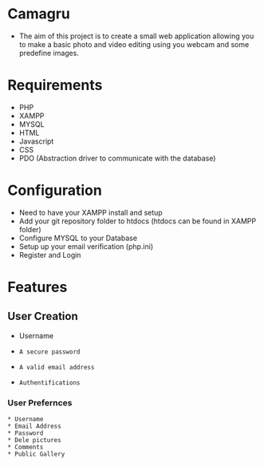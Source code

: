 # Camagru

* The aim of this project is to create a small web application allowing you to make a basic photo and video editing using you webcam and some predefine images.

# Requirements
* PHP
* XAMPP
* MYSQL
* HTML
* Javascript
* CSS
* PDO (Abstraction driver to communicate with the database)

# Configuration
* Need to have your XAMPP install and setup
* Add your git repository folder to htdocs (htdocs can be found in XAMPP folder)
* Configure MYSQL to your Database
* Setup up your email verification (php.ini)
* Register and Login

# Features
## User Creation
*  Username
  *     A secure password
  *     A valid email address
  *     Authentifications

  ### User Prefernces
    * Username
    * Email Address
    * Password
    * Dele pictures
    * Comments
    * Public Gallery

